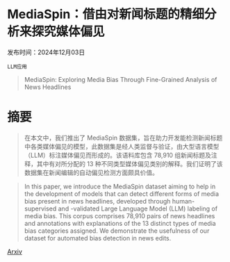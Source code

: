 # MediaSpin：借由对新闻标题的精细分析来探究媒体偏见

发布时间：2024年12月03日

`LLM应用`

> MediaSpin: Exploring Media Bias Through Fine-Grained Analysis of News Headlines

# 摘要

> 在本文中，我们推出了 MediaSpin 数据集，旨在助力开发能检测新闻标题中各类媒体偏见的模型，此数据集是经人类监督与验证，由大型语言模型（LLM）标注媒体偏见而形成的。该语料库包含 78,910 组新闻标题及注释，其中有对所分配的 13 种不同类型媒体偏见类别的解释。我们证明了该数据集在新闻编辑的自动偏见检测方面颇具价值。

> In this paper, we introduce the MediaSpin dataset aiming to help in the development of models that can detect different forms of media bias present in news headlines, developed through human-supervised and -validated Large Language Model (LLM) labeling of media bias. This corpus comprises 78,910 pairs of news headlines and annotations with explanations of the 13 distinct types of media bias categories assigned. We demonstrate the usefulness of our dataset for automated bias detection in news edits.

[Arxiv](https://arxiv.org/abs/2412.02271)